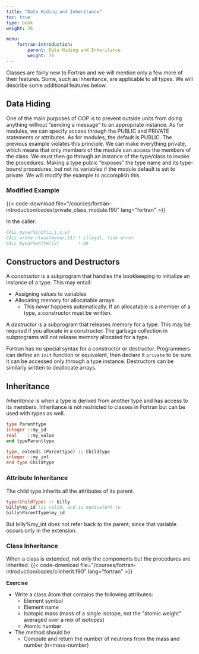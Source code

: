 ```yaml
---
title: "Data Hiding and Inheritance"
toc: true
type: book
weight: 76

menu:
    fortran-introduction:
        parent: Data Hiding and Inheritance
        weight: 76
---
```


Classes are fairly new to Fortran and we will mention only a few more of their features.  Some, such as inheritance, are applicable to all types.  We will describe some additional features below. 

## Data Hiding

One of the main purposes of OOP is to prevent outside units from doing anything without “sending a message” to an appropriate instance.
As for modules, we can specify access through the PUBLIC and PRIVATE statements or attributes.  As for modules, the default is PUBLIC.
The previous example violates this principle.  We can make everything private, which means that only members of the module can access the members of the class.  We must then go through an instance of the type/class to invoke the procedures.
Making a type public “exposes” the type name and its type-bound procedures, but not its variables if the module default is set to private.
We will modify the example to accomplish this.

### Modified Example

{{< code-download file="/courses/fortran-introduction/codes/private_class_module.f90" lang="fortran" >}}

In the caller:
```fortran
CALL myvar%init(i,j,x,y)
CALL write_class(myvar,11) ! illegal, link error
CALL myvar%write(12)       ! OK
```

## Constructors and Destructors

A _constructor_ is a subprogram that handles the bookkeeping to initialize an instance of a type. This may entail:
  * Assigning values to variables
  * Allocating memory for allocatable arrays
    * This _never_ happens automatically.  If an allocatable is a member of a type, a constructor must be written.

A _destructor_ is a subprogram that releases memory for a type.  This may be required if you allocate in a constructor.  The garbage collection in subprograms will not release memory allocated for a type.

Fortran has no special syntax for a constructor or destructor.  Programmers can define an `init` function or equivalent, then declare it `private` to be sure it can be accessed only through a type instance.  Destructors can be similarly written to deallocate arrays.

## Inheritance

_Inheritance_ is when a type is derived from another type and has access to its members.  Inheritance is not restricted to classes in Fortran but can be used with types as well.
```fortran
type Parenttype
integer ::my_id
real    ::my_value
end typeParenttype

type, extends (Parenttype) :: Childtype
integer ::my_int
end type Childtype
```

### Attribute Inheritance

The child type inherits all the attributes of its parent.
```fortran
type(ChildType) :: billy
billy%my_id !is valid, and is equivalent to
billy%ParentType%my_id
```
But billy%my_int does not refer back to the parent, since that variable occurs only in the extension.

### Class Inheritance

When a class is extended, not only the components but the procedures are inherited.
{{< code-download file="/courses/fortran-introduction/codes/clinherit.f90" lang="fortran" >}}

**Exercise**

* Write a class Atom that contains the following attributes:
  * Element symbol
  * Element name
  * Isotopic mass (mass of a single isotope, not the "atomic weight" averaged over a mix of isotopes)
  * Atomic number
* The method should be
  * Compute and return the number of neutrons from the mass and number (n=mass-number)
